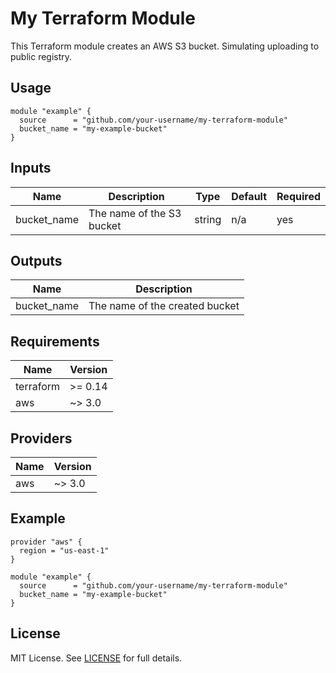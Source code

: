 # My Terraform Module

This Terraform module creates an AWS S3 bucket. Simulating uploading to public registry.

## Usage

```hcl
module "example" {
  source      = "github.com/your-username/my-terraform-module"
  bucket_name = "my-example-bucket"
}
```

## Inputs

| Name        | Description                   | Type   | Default | Required |
|-------------|-------------------------------|--------|---------|----------|
| bucket_name | The name of the S3 bucket     | string | n/a     | yes      |

## Outputs

| Name        | Description                   |
|-------------|-------------------------------|
| bucket_name | The name of the created bucket|

## Requirements

| Name      | Version |
|-----------|---------|
| terraform | >= 0.14 |
| aws       | ~> 3.0  |

## Providers

| Name | Version |
|------|---------|
| aws  | ~> 3.0  |

## Example

```hcl
provider "aws" {
  region = "us-east-1"
}

module "example" {
  source      = "github.com/your-username/my-terraform-module"
  bucket_name = "my-example-bucket"
}
```

## License

MIT License. See [LICENSE](LICENSE) for full details.

